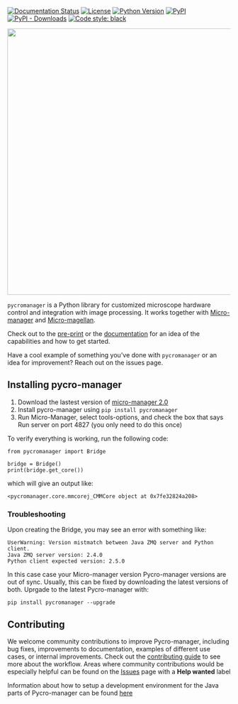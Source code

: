 [![Documentation Status](https://readthedocs.org/projects/pycro-manager/badge/?version=latest)](https://pycro-manager.readthedocs.io/en/latest/?badge=latest)
[![License](https://img.shields.io/pypi/l/pycromanager.svg)](https://github.com/micro-manager/pycromanager/raw/master/LICENSE)
[![Python Version](https://img.shields.io/pypi/pyversions/pycromanager.svg)](https://python.org)
[![PyPI](https://img.shields.io/pypi/v/pycromanager.svg)](https://pypi.org/project/pycromanager)
[![PyPI - Downloads](https://img.shields.io/pypi/dm/pycromanager.svg)](https://pypistats.org/packages/pycromanager)
[![Code style: black](https://img.shields.io/badge/code%20style-black-000000.svg)](https://github.com/psf/black)

<img src="docs/source/pycromanager_banner.png" width="600">

`pycromanager` is a Python library for customized microscope hardware control and integration with image processing. It works together with [Micro-manager](https://micro-manager.org/) and [Micro-magellan](https://micro-manager.org/wiki/MicroMagellan).

Check out to the [pre-print](https://arxiv.org/abs/2006.11330) or the [documentation](https://pycro-manager.readthedocs.io/en/latest/) for an idea of the capabilities and how to get started.

Have a cool example of something you've done with `pycromanager` or an idea for improvement? Reach out on the issues page.

## Installing pycro-manager

1) Download the lastest version of [micro-manager 2.0](https://micro-manager.org/wiki/Micro-Manager_Nightly_Builds)
2) Install pycro-manager using `pip install pycromanager`
3) Run Micro-Manager, select tools-options, and check the box that says Run server on port 4827 (you only need to do this once)

To verify everything is working, run the following code: 

```
from pycromanager import Bridge

bridge = Bridge()
print(bridge.get_core())
```
which will give an output like:

```
<pycromanager.core.mmcorej_CMMCore object at 0x7fe32824a208>
```

### Troubleshooting 

Upon creating the Bridge, you may see an error with something like:

```
UserWarning: Version mistmatch between Java ZMQ server and Python client.
Java ZMQ server version: 2.4.0
Python client expected version: 2.5.0
```

In this case case your Micro-manager version Pycro-manager versions are out of sync. Usually, this can be fixed by downloading the latest versions of both. Uprgade to the latest Pycro-manager with: 

```
pip install pycromanager --upgrade
```


## Contributing

We welcome community contributions to improve Pycro-manager, including bug fixes, improvements to documentation, examples of different use cases, or internal improvements. Check out the [contributing guide](https://github.com/micro-manager/pycro-manager/blob/master/Contributing.md) to see more about the workflow. Areas where community contributions would be especially helpful can be found on the [Issues](https://github.com/micro-manager/pycro-manager/issues) page with a **Help wanted** label

Information about how to setup a development environment for the Java parts of Pycro-manager can be found [here](https://github.com/micro-manager/pycro-manager/issues/123)
